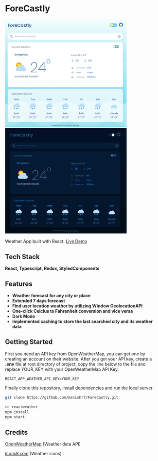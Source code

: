 # ForeCastly

<img src="./public/Screenshot 2024-09-22 224219.png" width="400"> <img src="./public/Screenshot 2024-09-22 224245.png" width="400">

Weather App built with React.
[Live Demo](https://fore-castly.vercel.app/)

## Tech Stack

**React, Typescript, Redux, StyledComponents**

## Features

- **Weather forecast for any city or place**
- **Extended 7 days forecast**
- **Find user location weather by utilizing Window GeolocationAPI**
- **One-click Celcius to Fahrenheit conversion and vice versa**
- **Dark Mode**
- **Implemented caching to store the last searched city and its weather data**
## Getting Started

First you need an API key from OpenWeatherMap, you can get one by creating an account on their website.
After you got your API key, create a **.env** file at root directory of project, copy the line below to the file and replace YOUR_KEY with your OpenWeatherMap API Key.

```
REACT_APP_WEATHER_API_KEY=YOUR_KEY
```

Finally clone this repository, install dependencies and run the local server

```bash
git clone https://github.com/manishr7/ForeCastly.git
```

```bash
cd reactweather
npm install
npm start
```

## Credits

[OpenWeatherMap](https://openweathermap.org/ 'OpenWeatherMap') (Weather data API)

[Icons8.com](https://www.icons8.com 'Icons8.com') (Weather icons)
